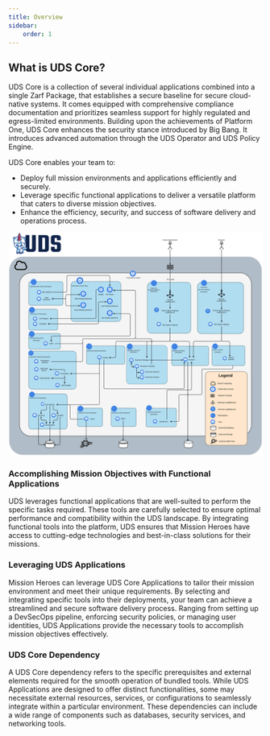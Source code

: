 ```yaml
---
title: Overview
sidebar:
    order: 1
---
```


## What is UDS Core?

UDS Core is a collection of several individual applications combined into a single Zarf Package, that establishes a secure baseline for secure cloud-native systems. It comes equipped with comprehensive compliance documentation and prioritizes seamless support for highly regulated and egress-limited environments. Building upon the achievements of Platform One, UDS Core enhances the security stance introduced by Big Bang. It introduces advanced automation through the UDS Operator and UDS Policy Engine.

UDS Core enables your team to:

- Deploy full mission environments and applications efficiently and securely.
- Leverage specific functional applications to deliver a versatile platform that caters to diverse mission objectives.
- Enhance the efficiency, security, and success of software delivery and operations process.

![UDS Core Architecture Diagram](https://github.com/defenseunicorns/uds-core/blob/main/docs/.images/diagrams/uds-core-arch-overview.svg?raw=true)

### Accomplishing Mission Objectives with Functional Applications

UDS leverages functional applications that are well-suited to perform the specific tasks required. These tools are carefully selected to ensure optimal performance and compatibility within the UDS landscape. By integrating functional tools into the platform, UDS ensures that Mission Heroes have access to cutting-edge technologies and best-in-class solutions for their missions.

### Leveraging UDS Applications

Mission Heroes can leverage UDS Core Applications to tailor their mission environment and meet their unique requirements. By selecting and integrating specific tools into their deployments, your team can achieve a streamlined and secure software delivery process. Ranging from setting up a DevSecOps pipeline, enforcing security policies, or managing user identities, UDS Applications provide the necessary tools to accomplish mission objectives effectively.

### UDS Core Dependency

A UDS Core dependency refers to the specific prerequisites and external elements required for the smooth operation of bundled tools. While UDS Applications are designed to offer distinct functionalities, some may necessitate external resources, services, or configurations to seamlessly integrate within a particular environment. These dependencies can include a wide range of components such as databases, security services, and networking tools.
